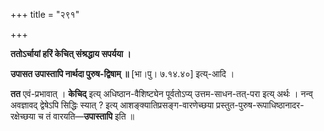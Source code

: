 +++
title = "२९१"

+++

**ततोऽर्चायां हरिं केचित् संश्रद्धाय सपर्यया ।** 

**उपासत उपास्तापि नार्थदा पुरुष-द्विषाम् ॥** [भा।पु। ७.१४.४०] इत्य्-आदि । 

**तत** एवं-प्रभावात् । **केचिद्** इत्य् अधिष्ठान-वैशिष्ट्येन पूर्वतोऽप्य् उत्तम-साधन-तत्-परा इत्य् अर्थः । नन्व् अवज्ञावद् द्वेषेऽपि सिद्धिः स्यात् ? इत्य् आशङ्क्यातिप्रसङ्ग-वारणेच्छया प्रस्तुत-पुरुष-रूपाधिष्ठानादर-रक्षेच्छया च तं वारयति—**उपास्तापि** इति ॥
